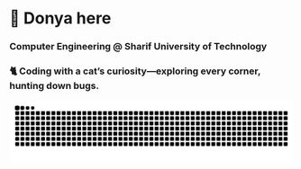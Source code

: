 # 👋 **Donya** here
### Computer Engineering @ Sharif University of Technology

 ### 🐈 Coding with a cat’s curiosity—exploring every corner, hunting down bugs. 
![GitHub Contribution Snake](https://raw.githubusercontent.com/DnyaNvB/DnyaNvB/output/github-contribution-grid-snake-dark.svg)
<!--
**DnyaNvB/DnyaNvB** is a ✨ _special_ ✨ repository because its `README.md` (this file) appears on your GitHub profile.

Here are some ideas to get you started:

- 🔭 I’m currently working on ...
- 🌱 I’m currently learning ...
- 👯 I’m looking to collaborate on ...
- 🤔 I’m looking for help with ...
- 💬 Ask me about ...
- 📫 How to reach me: ...
- 😄 Pronouns: ...
- ⚡ Fun fact: ...
-->
